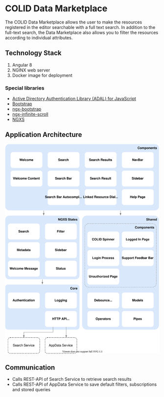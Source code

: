 # COLID Data Marketplace
The COLID Data Marketplace allows the user to make the resources registered in the editor searchable with a full text search. In addition to the full-text search, the Data Marketplace also allows you to filter the resources according to individual attributes.

## Technology Stack

1. Angular 8
1. NGINX web server
1. Docker image for deployment

### Special libraries

- [Active Directory Authentication Library (ADAL) for JavaScript](https://www.npmjs.com/package/adal-angular)
- [Bootstrap](https://getbootstrap.com/)
- [ngx-bootstrap](https://valor-software.com/ngx-bootstrap/#/)
- [ngx-infinite-scroll](https://github.com/orizens/ngx-infinite-scroll)
- [NGXS](https://www.ngxs.io/)

## Application Architecture

![Architecture of Data Marketplace Client](data-marketplace-client/assets/2020-06-04_datamarketplace_architecture-overview.svg)

## Communication

- Calls REST-API of Search Service to retrieve search results
- Calls REST-API of AppData Service to save default filters, subscriptions and stored queries
